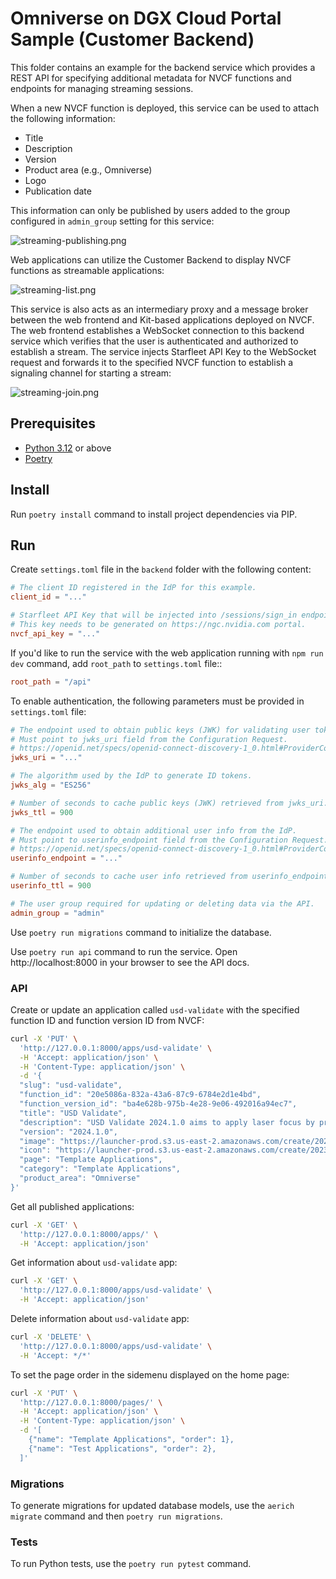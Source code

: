 # Omniverse on DGX Cloud Portal Sample (Customer Backend)

This folder contains an example for the backend service which provides a REST API for 
specifying additional metadata for NVCF functions and endpoints for managing streaming sessions.

When a new NVCF function is deployed, this service can be used to attach the following information:
* Title
* Description
* Version
* Product area (e.g., Omniverse)
* Logo
* Publication date

This information can only be published by users added to the group 
configured in `admin_group` setting for this service:

![streaming-publishing.png](/docs/images/streaming-publishing.png)

Web applications can utilize the Customer Backend to display NVCF functions as streamable applications:

![streaming-list.png](/docs/images/streaming-list.png)

This service is also acts as an intermediary proxy and a message broker between the web frontend and Kit-based 
applications deployed on NVCF. The web frontend establishes a WebSocket connection to this backend service which 
verifies that the user is authenticated and authorized to establish a stream. The service injects Starfleet API Key 
to the WebSocket request and forwards it to the specified NVCF function to establish a signaling channel for starting 
a stream:

![streaming-join.png](/docs/images/streaming-join.png)

## Prerequisites

* [Python 3.12](https://www.python.org/downloads/) or above
* [Poetry](https://python-poetry.org/docs/#installation)

## Install

Run `poetry install` command to install project dependencies via PIP.

## Run

Create `settings.toml` file in the `backend` folder with the following content:
```toml
# The client ID registered in the IdP for this example.
client_id = "..."

# Starfleet API Key that will be injected into /sessions/sign_in endpoint.
# This key needs to be generated on https://ngc.nvidia.com portal.
nvcf_api_key = "..."
```

If you'd like to run the service with the web application running with `npm run dev` command, 
add `root_path` to `settings.toml` file::

```toml
root_path = "/api"
```

To enable authentication, the following parameters must be provided in `settings.toml` file:

```toml
# The endpoint used to obtain public keys (JWK) for validating user tokens. 
# Must point to jwks_uri field from the Configuration Request.
# https://openid.net/specs/openid-connect-discovery-1_0.html#ProviderConfig
jwks_uri = "..."

# The algorithm used by the IdP to generate ID tokens.
jwks_alg = "ES256"

# Number of seconds to cache public keys (JWK) retrieved from jwks_uri.
jwks_ttl = 900

# The endpoint used to obtain additional user info from the IdP.
# Must point to userinfo_endpoint field from the Configuration Request.
# https://openid.net/specs/openid-connect-discovery-1_0.html#ProviderConfig
userinfo_endpoint = "..."

# Number of seconds to cache user info retrieved from userinfo_endpoint."""
userinfo_ttl = 900

# The user group required for updating or deleting data via the API.
admin_group = "admin"
```

Use `poetry run migrations` command to initialize the database.

Use `poetry run api` command to run the service. Open http://localhost:8000 in your browser to see the API docs.

### API

Create or update an application called `usd-validate` with the specified function ID and function version ID from NVCF:

```bash
curl -X 'PUT' \
  'http://127.0.0.1:8000/apps/usd-validate' \
  -H 'Accept: application/json' \
  -H 'Content-Type: application/json' \
  -d '{
  "slug": "usd-validate",
  "function_id": "20e5086a-832a-43a6-87c9-6784e2d1e4bd",
  "function_version_id": "ba4e628b-975b-4e28-9e06-492016a94ec7",
  "title": "USD Validate",
  "description": "USD Validate 2024.1.0 aims to apply laser focus by primarily targeting developers at ISVs who want to build and deploy configurations. To satisfy this need, the functionality and available extensions have been reduced to serve this need.",
  "version": "2024.1.0",
  "image": "https://launcher-prod.s3.us-east-2.amazonaws.com/create/2023.2.5/image.png",
  "icon": "https://launcher-prod.s3.us-east-2.amazonaws.com/create/2023.2.5/icon.png",
  "page": "Template Applications",
  "category": "Template Applications",
  "product_area": "Omniverse"
}'
```

Get all published applications:

```bash
curl -X 'GET' \
  'http://127.0.0.1:8000/apps/' \
  -H 'Accept: application/json'
```

Get information about `usd-validate` app:

```bash
curl -X 'GET' \
  'http://127.0.0.1:8000/apps/usd-validate' \
  -H 'Accept: application/json'
```

Delete information about `usd-validate` app:
```bash
curl -X 'DELETE' \
  'http://127.0.0.1:8000/apps/usd-validate' \
  -H 'Accept: */*'
```

To set the page order in the sidemenu displayed on the home page:
```bash
curl -X 'PUT' \
  'http://127.0.0.1:8000/pages/' \
  -H 'Accept: application/json' \
  -H 'Content-Type: application/json' \
  -d '[
    {"name": "Template Applications", "order": 1},
    {"name": "Test Applications", "order": 2},
  ]'
```

### Migrations

To generate migrations for updated database models, use the `aerich migrate` command and then `poetry run migrations`.

### Tests

To run Python tests, use the `poetry run pytest` command.